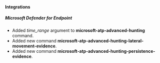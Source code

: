 
#### Integrations
##### Microsoft Defender for Endpoint
- Added *time_range* argument to **microsoft-atp-advanced-hunting** command.
- Added new command **microsoft-atp-advanced-hunting-lateral-movement-evidence**.
- Added new command **microsoft-atp-advanced-hunting-persistence-evidence**.
